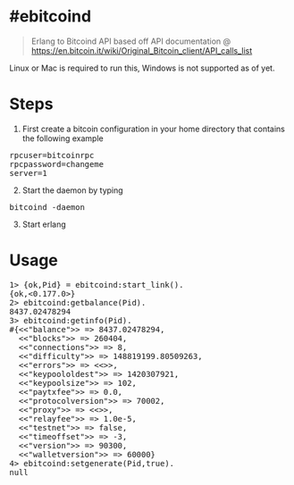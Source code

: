 #ebitcoind
=========
> Erlang to Bitcoind API based off API documentation @ https://en.bitcoin.it/wiki/Original_Bitcoin_client/API_calls_list

Linux or Mac is required to run this, Windows is not supported as of yet.

Steps
=====
1. First create a bitcoin configuration in your home directory that contains the following example
<pre>
rpcuser=bitcoinrpc
rpcpassword=changeme
server=1
</pre>
2. Start the daemon by typing
<pre>bitcoind -daemon</pre>
3. Start erlang

Usage
=====
<pre>
1> {ok,Pid} = ebitcoind:start_link().
{ok,<0.177.0>}
2> ebitcoind:getbalance(Pid).
8437.02478294
3> ebitcoind:getinfo(Pid).
#{<<"balance">> => 8437.02478294,
  <<"blocks">> => 260404,
  <<"connections">> => 8,
  <<"difficulty">> => 148819199.80509263,
  <<"errors">> => <<>>,
  <<"keypoololdest">> => 1420307921,
  <<"keypoolsize">> => 102,
  <<"paytxfee">> => 0.0,
  <<"protocolversion">> => 70002,
  <<"proxy">> => <<>>,
  <<"relayfee">> => 1.0e-5,
  <<"testnet">> => false,
  <<"timeoffset">> => -3,
  <<"version">> => 90300,
  <<"walletversion">> => 60000}
4> ebitcoind:setgenerate(Pid,true).
null
</pre>
